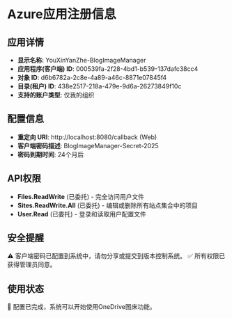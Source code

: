 # Azure应用注册信息

## 应用详情
- **显示名称**: YouXinYanZhe-BlogImageManager
- **应用程序(客户端) ID**: 000539fa-2f28-4bd1-b539-137dafc38cc4
- **对象 ID**: d6b6782a-2c8e-4a89-a46c-8871e07845f4
- **目录(租户) ID**: 438e2517-218a-479e-9d6a-26273849f10c
- **支持的账户类型**: 仅我的组织

## 配置信息
- **重定向 URI**: http://localhost:8080/callback (Web)
- **客户端密码描述**: BlogImageManager-Secret-2025
- **密码到期时间**: 24个月后

## API权限
- **Files.ReadWrite** (已委托) - 完全访问用户文件
- **Sites.ReadWrite.All** (已委托) - 编辑或删除所有站点集合中的项目  
- **User.Read** (已委托) - 登录和读取用户配置文件

## 安全提醒
⚠️ 客户端密码已配置到系统中，请勿分享或提交到版本控制系统。
✅ 所有权限已获得管理员同意。

## 使用状态
🎯 配置已完成，系统可以开始使用OneDrive图床功能。